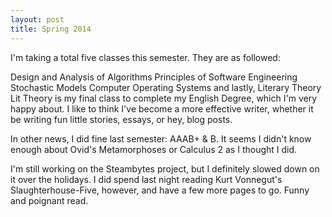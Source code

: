 ```yaml
---
layout: post
title: Spring 2014
---
```


I'm taking a total five classes this semester. They are as followed:

Design and Analysis of Algorithms
Principles of Software Engineering
Stochastic Models
Computer Operating Systems
and lastly, Literary Theory
Lit Theory is my final class to complete my English Degree, which I'm very happy about. I like to think I've become a more effective writer, whether it be writing fun little stories, essays, or hey, blog posts.

In other news, I did fine last semester: AAAB+ & B. It seems I didn't know enough about Ovid's Metamorphoses or Calculus 2 as I thought I did.

I'm still working on the Steambytes project, but I definitely slowed down on it over the holidays. I did spend last night reading Kurt Vonnegut's Slaughterhouse-Five, however, and have a few more pages to go. Funny and poignant read.